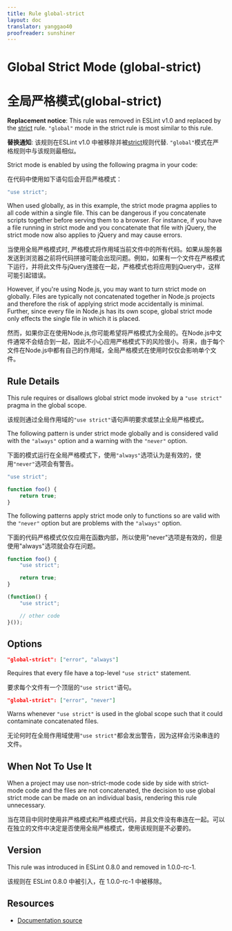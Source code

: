 ```yaml
---
title: Rule global-strict
layout: doc
translator: yanggao40
proofreader: sunshiner
---
```

<!-- Note: No pull requests accepted for this file. See README.md in the root directory for details. -->

# Global Strict Mode (global-strict)

# 全局严格模式(global-strict)

**Replacement notice**: This rule was removed in ESLint v1.0 and replaced by the [strict](strict) rule. `"global"` mode in the strict rule is most similar to this rule.

**替换通知**: 该规则在ESLint v1.0 中被移除并被[strict](strict)规则代替. `"global"`模式在严格规则中与该规则最相似。

Strict mode is enabled by using the following pragma in your code:

在代码中使用如下语句后会开启严格模式：

```js
"use strict";
```

When used globally, as in this example, the strict mode pragma applies to all code within a single file. This can be dangerous if you concatenate scripts together before serving them to a browser. For instance, if you have a file running in strict mode and you concatenate that file with jQuery, the strict mode now also applies to jQuery and may cause errors.

当使用全局严格模式时, 严格模式将作用域当前文件中的所有代码。如果从服务器发送到浏览器之前将代码拼接可能会出现问题。例如，如果有一个文件在严格模式下运行，并将此文件与jQuery连接在一起，严格模式也将应用到jQuery中，这样可能引起错误。

However, if you're using Node.js, you may want to turn strict mode on globally. Files are typically not concatenated together in Node.js projects and therefore the risk of applying strict mode accidentally is minimal. Further, since every file in Node.js has its own scope, global strict mode only effects the single file in which it is placed.

然而，如果你正在使用Node.js,你可能希望将严格模式为全局的。在Node.js中文件通常不会结合到一起，因此不小心应用严格模式下的风险很小。将来，由于每个文件在Node.js中都有自己的作用域，全局严格模式在使用时仅仅会影响单个文件。

## Rule Details

This rule requires or disallows global strict mode invoked by a `"use strict"` pragma in the global scope.

该规则通过全局作用域的`"use strict"`语句声明要求或禁止全局严格模式。

The following pattern is under strict mode globally and is considered valid with the `"always"` option and a warning with the `"never"` option.

下面的模式运行在全局严格模式下，使用`"always"`选项认为是有效的，使用`"never"`选项会有警告。

```js
"use strict";

function foo() {
    return true;
}
```

The following patterns apply strict mode only to functions so are valid with the `"never"` option but are problems with the `"always"` option.

下面的代码严格模式仅仅应用在函数内部，所以使用"never"选项是有效的，但是使用"always"选项就会存在问题。

```js
function foo() {
    "use strict";

    return true;
}

(function() {
    "use strict";

    // other code
}());
```

## Options

```json
"global-strict": ["error", "always"]
```

Requires that every file have a top-level `"use strict"` statement.

要求每个文件有一个顶层的`"use strict"`语句。

```json
"global-strict": ["error", "never"]
```

Warns whenever `"use strict"` is used in the global scope such that it could contaminate concatenated files.

无论何时在全局作用域使用`"use strict"`都会发出警告，因为这样会污染串连的文件。

## When Not To Use It

When a project may use non-strict-mode code side by side with strict-mode code and the files are not concatenated, the decision to use global strict mode can be made on an individual basis, rendering this rule unnecessary.

当在项目中同时使用非严格模式和严格模式代码，并且文件没有串连在一起。可以在独立的文件中决定是否使用全局严格模式，使用该规则是不必要的。

## Version

This rule was introduced in ESLint 0.8.0 and removed in 1.0.0-rc-1.


该规则在 ESLint 0.8.0 中被引入，在 1.0.0-rc-1 中被移除。

## Resources

* [Documentation source](https://github.com/eslint/eslint/tree/master/docs/rules/global-strict.md)
